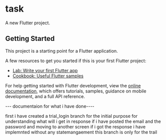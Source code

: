 # task

A new Flutter project.

## Getting Started

This project is a starting point for a Flutter application.

A few resources to get you started if this is your first Flutter project:

- [Lab: Write your first Flutter app](https://docs.flutter.dev/get-started/codelab)
- [Cookbook: Useful Flutter samples](https://docs.flutter.dev/cookbook)

For help getting started with Flutter development, view the
[online documentation](https://docs.flutter.dev/), which offers tutorials,
samples, guidance on mobile development, and a full API reference.


--- documentaion for what i have done----

first i have created a trial_login branch for the initial purpose for understanding what will i get in response if i have posted the email and the password and moving to another screen if i got the response i have implemnted without any statemangaement this branch is only for the trail